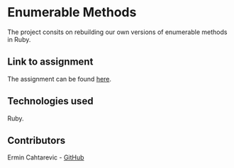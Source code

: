# Enumerable Methods
The project consits on rebuilding our own versions of enumerable methods in Ruby.

## Link to assignment

The assignment can be found [here](https://www.theodinproject.com/courses/ruby-programming/lessons/advanced-building-blocks).

## Technologies used

Ruby.

## Contributors

Ermin Cahtarevic - [GitHub](https://github.com/ermin-cahtarevic)
